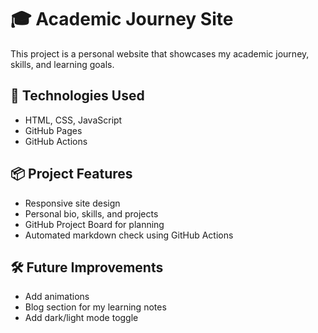 # 🎓 Academic Journey Site

This project is a personal website that showcases my academic journey, skills, and learning goals.

## 🔧 Technologies Used
- HTML, CSS, JavaScript
- GitHub Pages
- GitHub Actions

## 📦 Project Features
- Responsive site design
- Personal bio, skills, and projects
- GitHub Project Board for planning
- Automated markdown check using GitHub Actions

## 🛠️ Future Improvements
- Add animations
- Blog section for my learning notes
- Add dark/light mode toggle
